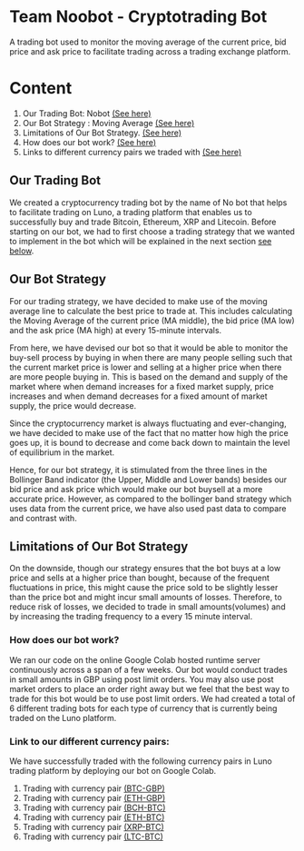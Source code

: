 # Team Noobot - Cryptotrading Bot 
A trading bot used to monitor the moving average of the current price, bid price and ask price to facilitate trading across a trading exchange platform. 


# Content 
1. Our Trading Bot: Nobot [(See here)](#Our-Trading-Bot)
2. Our Bot Strategy : Moving Average [(See here)](#Our-Bot-Strategy)
3. Limitations of Our Bot Strategy. [(See here)](#Limitations-of-Our-Bot-Strategy)
4. How does our bot work? [(See here)](#How-does-our-bot-work)
5. Links to different currency pairs we traded with [(See here)](#Link-to-our-different-currency-pairs)


## Our Trading Bot 
We created a cryptocurrency trading bot by the name of No bot that helps to facilitate trading on Luno, a trading platform that enables us to successfully buy and trade Bitcoin, Ethereum, XRP and Litecoin. Before starting on our bot, we had to first choose a trading strategy that we wanted to implement in the bot which will be explained in the next section [see below](#Our-Bot-Strategy).


## Our Bot Strategy 
For our trading strategy, we have decided to make use of the moving average line to calculate the best price to trade at. This includes calculating the Moving Average of the current price (MA middle), the bid price (MA low) and the ask price (MA high) at every 15-minute intervals. 

From here, we have devised our bot so that it would be able to monitor the buy-sell process by buying in when there are many people selling such that the current market price is lower and selling at a higher price when there are more people buying in. This is based on the demand and supply of the market where when demand increases for a fixed market supply, price increases and when demand decreases for a fixed amount of market supply, the price would decrease. 

Since the cryptocurrency market is always fluctuating and ever-changing, we have decided to make use of the fact that no matter how high the price goes up, it is bound to decrease and come back down to maintain the level of equilibrium in the market. 

Hence, for our bot strategy, it is stimulated from the three lines in the Bollinger Band indicator (the Upper, Middle and Lower bands) besides our bid price and ask price which would make our bot buysell at a more accurate price. However, as compared to the bollinger band strategy which uses data from the current price, we have also used past data to compare and contrast with. 


## Limitations of Our Bot Strategy
On the downside, though our strategy ensures that the bot buys at a low price and sells at a higher price than bought, because of the frequent fluctuations in price, this might cause the price sold to be slightly lesser than the price bot and might incur small amounts of losses. Therefore, to reduce risk of losses, we decided to trade in small amounts(volumes) and by increasing the trading frequency to a every 15 minute interval.


### How does our bot work? 
We ran our code on the online Google Colab hosted runtime server continuously across a span of a few weeks. Our bot would conduct trades in small amounts in GBP using post limit orders. You may also use post market orders to place an order right away but we feel that the best way to trade for this bot would be to use post limit orders. We had created a total of 6 different trading bots for each type of currency that is currently being traded on the Luno platform. 


### Link to our different currency pairs:
We have successfully traded with the following currency pairs in Luno trading platform by deploying our bot on Google Colab.

1. Trading with currency pair [(BTC-GBP)](./BTCGBP.ipynb)
2. Trading with currency pair [(ETH-GBP)](./ETHGBP.ipynb)
3. Trading with currency pair [(BCH-BTC)](./BCHXBT.ipynb)
4. Trading with currency pair [(ETH-BTC)](./ETHBTC.ipynb)
5. Trading with currency pair [(XRP-BTC)](./XRPBTC.ipynb)
6. Trading with currency pair [(LTC-BTC)](./LTCBTC.ipynb)
